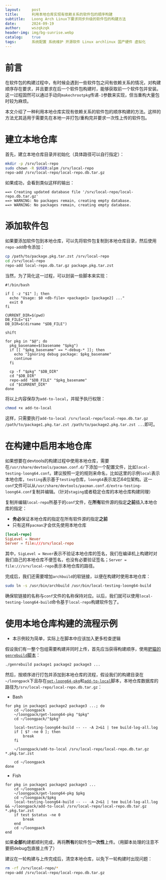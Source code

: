 ```yaml
---
layout:     post
title:      利用本地仓库实现有依赖关系的软件包的顺序构建
subtitle:   Loong Arch Linux下要求同步升级的软件包的构建方法
date:       2024-09-19
author:     wszqkzqk
header-img: img/bg-sunrise.webp
catalog:    true
tags:       系统配置 系统维护 开源软件 Linux archlinux 国产硬件 虚拟化
---
```


# 前言

在软件包的构建过程中，有时候会遇到一些软件包之间有依赖关系的情况，对构建顺序存在要求，并且要求在后一个软件包构建时，能够获取前一个软件包并安装。这一过程固然可以通过手动向`makechrootpkg`传递`-I`参数来实现，但当重构大量包时较为麻烦。

本文介绍了一种利用本地仓库实现有依赖关系的软件包的顺序构建的方法。这样的方法尤其适用于需要先在本地一并打包/重构完并要求一次性上传的软件包。

# 建立本地仓库

首先，建立本地仓库目录并初始化（具体路径可以自行指定）：

```bash
mkdir -p /srv/local-repo
sudo chown -R $USER:alpm /srv/local-repo
repo-add /srv/local-repo/local-repo.db.tar.gz
```

如果成功，会看到类似这样的输出：

```log
==> Creating updated database file '/srv/local-repo/local-repo.db.tar.gz'
==> WARNING: No packages remain, creating empty database.
==> WARNING: No packages remain, creating empty database.
```

# 添加软件包

如果要添加软件包到本地仓库，可以先将软件包复制到本地仓库目录，然后使用`repo-add`命令添加：

```bash
cp /path/to/package.pkg.tar.zst /srv/local-repo
cd /srv/local-repo
repo-add local-repo.db.tar.gz package.pkg.tar.zst
```

当然，为了简化这一过程，可以封装一些脚本来实现：

```
#!/bin/bash

if [ -z "$1" ]; then
  echo "Usage: $0 <db-file> <package1> [package2] ..."
  exit 0
fi

CURRENT_DIR=$(pwd)
DB_FILE="$1"
DB_DIR=$(dirname "$DB_FILE")

shift

for pkg in "$@"; do
  pkg_basename=$(basename "$pkg")
  if [[ "$pkg_basename" == *-debug-* ]]; then
    echo "Ignoring debug package: $pkg_basename"
    continue
  fi

  cp -f "$pkg" "$DB_DIR"
  cd "$DB_DIR"
  repo-add "$DB_FILE" "$pkg_basename"
  cd "$CURRENT_DIR"
done
```

将以上内容保存为`add-to-local`，并赋予执行权限：

```bash
chmod +x add-to-local
```

这样，只需要执行`add-to-local /srv/local-repo/local-repo.db.tar.gz /path/to/package1.pkg.tar.zst /path/to/package2.pkg.tar.zst ...`即可。

# 在构建中启用本地仓库

如果想要在devtools的构建过程中使用本地仓库，需要在`/usr/share/devtools/pacman.conf.d/`下添加一个配置文件，比如`local-testing-loong64.conf`。建议按照一定的规则来命名，比如这里的示例`local`表示本地仓库，`testing`表示基于`testing`仓库，`loong64`表示龙芯64位架构。这一`conf`文件可以从`/usr/share/devtools/pacman.conf.d/extra-testing-loong64.conf`复制并编辑。（针对`staging`或者稳定仓库的本地仓库构建同理）

复制并编辑`local-repo`所基于的`conf`文件，在**所有**软件源的指定**之前**插入本地仓库的指定：
* **务必**保证本地仓库的指定在所有软件源的指定**之前**
* 只有这样`pacman`才会优先使用本地仓库

```conf
[local-repo]
SigLevel = Never
Server = file:///srv/local-repo
```

其中，`SigLevel = Never`表示不验证本地仓库的签名，我们在编译机上构建时对我们自己的本地仓库不便签名，也没有必要验证签名；`Server = file:///srv/local-repo`表示本地仓库的路径。

完成后，我们还需要增加`archbuild`的软链接，以便在构建时使用本地仓库：

```bash
sudo ln -s /usr/bin/archbuild /usr/bin/local-testing-loong64-build
```

确保软链接的名称与`conf`文件的名称保持对应。以后，我们就可以使用`local-testing-loong64-build`命令基于`local-repo`构建软件包了。

# 使用本地仓库构建的流程示例

* 本示例较为简单，实际上在脚本中应该加入更多检查逻辑

假设我们有一整个包组需要构建并同时上传，首先应当获得构建顺序，使用[肥猫的`genrebuild`脚本](https://github.com/felixonmars/archlinux-futils/blob/master/genrebuild)：

```bash
./genrebuild package1 package2 package3 ...
```

然后，按顺序进行打包并添加到本地仓库的流程，假设我们的构建目录在`~/loongpack`下且存在[`get-loong64-pkg`](https://wszqkzqk.github.io/2024/08/12/loong-tools-design/#脚本化)和[`add-to-local`](#添加软件包)脚本，本地仓库数据库的路径为`/srv/local-repo/local-repo.db.tar.gz`：

* Bash

```
for pkg in package1 package2 package3 ...; do
    cd ~/loongpack
    ~/loongpack/get-loong64-pkg "$pkg"
    cd ~/loongpack/"$pkg"

    local-testing-loong64-build -- -- -A 2>&1 | tee build-log-all.log
    if [ $? -ne 0 ]; then
        break
    fi

    ~/loongpack/add-to-local /srv/local-repo/local-repo.db.tar.gz *.pkg.tar.zst

    cd ~/loongpack
done
```

* Fish

```fish
for pkg in package1 package2 package3 ...                                                                      
    cd ~/loongpack
    ~/loongpack/get-loong64-pkg $pkg
    cd ~/loongpack/$pkg
    local-testing-loong64-build -- -- -A 2>&1 | tee build-log-all.log && ~/loongpack/add-to-local /srv/local-repo/local-repo.db.tar.gz *.pkg.tar.zst
    if test $status -ne 0
        break
    end
    cd ~/loongpack                                                                             
end
```

如果**全部**构建都顺利完成，再将**所有**的软件包**一次性**上传。（用脚本处理的注意不要把debug包直接上传了）

建议在一轮构建与上传完成后，清空本地仓库，以免下一轮构建时出现问题：

```bash
rm -rf /srv/local-repo/*
repo-add /srv/local-repo/local-repo.db.tar.gz
```
